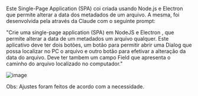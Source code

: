 Este Single-Page Application (SPA) coi criada usando Node.js e Electron que permite alterar a data dos metadados de um arquivo. 
A mesma, foi desenvolvida pela através da Claude com o seguinte prompt:

"Crie uma single-page application (SPA) em NodeJS e Electron , que permite alterar a data de um metadados um arquivo qualquer. Este aplicativo deve ter dois botões, um botão para permitir abrir uma Dialog que possa localizar no PC o arquivo e outro botão para efetivar a alteração da data do arquivo. Deve ter tambem um campo Field que apresenta o caminho do arquivo localizado no computador."

![image](https://github.com/user-attachments/assets/25f82e46-d513-425b-b959-a71df6075452)

Obs: Ajustes foram feitos de acordo com a necessidade.
